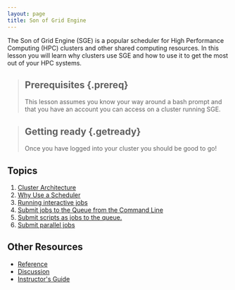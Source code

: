 ```yaml
---
layout: page
title: Son of Grid Engine
---
```


The Son of Grid Engine (SGE) is a popular scheduler for High Performance
Computing (HPC) clusters and other shared computing resources. In this lesson
you will learn why clusters use SGE and how to use it to get the most out of
your HPC systems.

> ## Prerequisites {.prereq}
>
> This lesson assumes you know your way around a bash prompt and that you have an account you can access on a cluster running SGE.

> ## Getting ready {.getready}
>
> Once you have logged into your cluster you should be good to go!

## Topics

1.  [Cluster Architecture](01-arch.html)
2.  [Why Use a Scheduler](02-two.html)
3.  [Running interactive jobs](02-two.html)
4.  [Submit jobs to the Queue from the Command Line](02-two.html)
5.  [Submit scripts as jobs to the queue.](02-two.html)
6.  [Submit parallel jobs](02-two.html)

## Other Resources

*   [Reference](reference.html)
*   [Discussion](discussion.html)
*   [Instructor's Guide](instructors.html)
